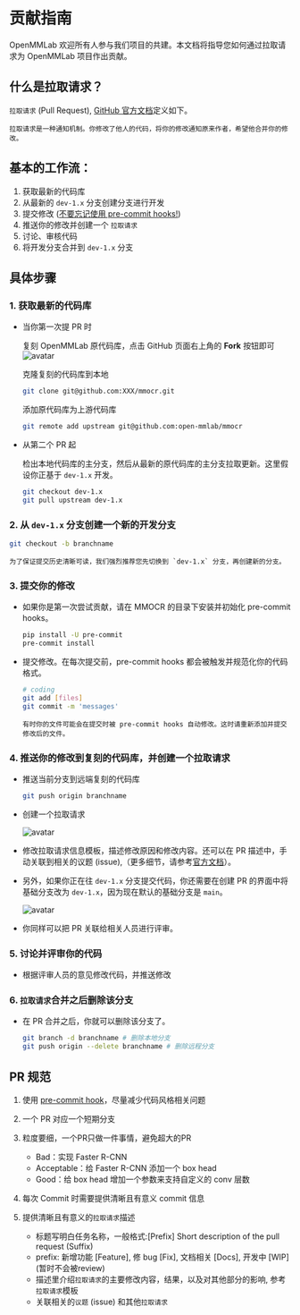# 贡献指南

OpenMMLab 欢迎所有人参与我们项目的共建。本文档将指导您如何通过拉取请求为 OpenMMLab 项目作出贡献。

## 什么是拉取请求？

`拉取请求` (Pull Request), [GitHub 官方文档](https://docs.github.com/en/github/collaborating-with-pull-requests/proposing-changes-to-your-work-with-pull-requests/about-pull-requests)定义如下。

```
拉取请求是一种通知机制。你修改了他人的代码，将你的修改通知原来作者，希望他合并你的修改。
```

## 基本的工作流：

1. 获取最新的代码库
2. 从最新的 `dev-1.x` 分支创建分支进行开发
3. 提交修改 ([不要忘记使用 pre-commit hooks!](#3-提交你的修改))
4. 推送你的修改并创建一个 `拉取请求`
5. 讨论、审核代码
6. 将开发分支合并到 `dev-1.x` 分支

## 具体步骤

### 1. 获取最新的代码库

- 当你第一次提 PR 时

  复刻 OpenMMLab 原代码库，点击 GitHub 页面右上角的 **Fork** 按钮即可
  ![avatar](https://user-images.githubusercontent.com/22607038/195038780-06a46340-8376-4bde-a07f-2577f231a204.png)

  克隆复刻的代码库到本地

  ```bash
  git clone git@github.com:XXX/mmocr.git
  ```

  添加原代码库为上游代码库

  ```bash
  git remote add upstream git@github.com:open-mmlab/mmocr
  ```

- 从第二个 PR 起

  检出本地代码库的主分支，然后从最新的原代码库的主分支拉取更新。这里假设你正基于 `dev-1.x` 开发。

  ```bash
  git checkout dev-1.x
  git pull upstream dev-1.x
  ```

### 2. 从 `dev-1.x` 分支创建一个新的开发分支

```bash
git checkout -b branchname
```

```{tip}
为了保证提交历史清晰可读，我们强烈推荐您先切换到 `dev-1.x` 分支，再创建新的分支。
```

### 3. 提交你的修改

- 如果你是第一次尝试贡献，请在 MMOCR 的目录下安装并初始化 pre-commit hooks。

  ```bash
  pip install -U pre-commit
  pre-commit install
  ```

- 提交修改。在每次提交前，pre-commit hooks 都会被触发并规范化你的代码格式。

  ```bash
  # coding
  git add [files]
  git commit -m 'messages'
  ```

  ```{note}
  有时你的文件可能会在提交时被 pre-commit hooks 自动修改。这时请重新添加并提交修改后的文件。
  ```

### 4. 推送你的修改到复刻的代码库，并创建一个拉取请求

- 推送当前分支到远端复刻的代码库

  ```bash
  git push origin branchname
  ```

- 创建一个拉取请求

  ![avatar](https://user-images.githubusercontent.com/22607038/195053564-71bd3cb4-b8d4-4ed9-9075-051e138b7fd4.png)

- 修改拉取请求信息模板，描述修改原因和修改内容。还可以在 PR 描述中，手动关联到相关的议题 (issue),（更多细节，请参考[官方文档](https://docs.github.com/en/issues/tracking-your-work-with-issues/linking-a-pull-request-to-an-issue)）。

- 另外，如果你正在往 `dev-1.x` 分支提交代码，你还需要在创建 PR 的界面中将基础分支改为 `dev-1.x`，因为现在默认的基础分支是 `main`。

  ![avatar](https://user-images.githubusercontent.com/22607038/195045928-f3ceedc8-0162-46a7-ae1a-7e22829fe189.png)

- 你同样可以把 PR 关联给相关人员进行评审。

### 5. 讨论并评审你的代码

- 根据评审人员的意见修改代码，并推送修改

### 6. `拉取请求`合并之后删除该分支

- 在 PR 合并之后，你就可以删除该分支了。

  ```bash
  git branch -d branchname # 删除本地分支
  git push origin --delete branchname # 删除远程分支
  ```

## PR 规范

1. 使用 [pre-commit hook](https://pre-commit.com)，尽量减少代码风格相关问题

2. 一个 PR 对应一个短期分支

3. 粒度要细，一个PR只做一件事情，避免超大的PR

   - Bad：实现 Faster R-CNN
   - Acceptable：给 Faster R-CNN 添加一个 box head
   - Good：给 box head 增加一个参数来支持自定义的 conv 层数

4. 每次 Commit 时需要提供清晰且有意义 commit 信息

5. 提供清晰且有意义的`拉取请求`描述

   - 标题写明白任务名称，一般格式:\[Prefix\] Short description of the pull request (Suffix)
   - prefix: 新增功能 \[Feature\], 修 bug \[Fix\], 文档相关 \[Docs\], 开发中 \[WIP\] (暂时不会被review)
   - 描述里介绍`拉取请求`的主要修改内容，结果，以及对其他部分的影响, 参考`拉取请求`模板
   - 关联相关的`议题` (issue) 和其他`拉取请求`
